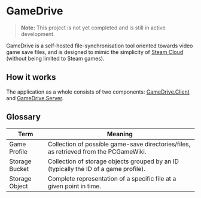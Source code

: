 # GameDrive
> **Note:** This project is not yet completed and is still in active development.

GameDrive is a self-hosted file-synchronisation tool oriented towards video game save files, and is designed to mimic the simplicity of [Steam Cloud](https://partner.steamgames.com/doc/features/cloud) (without being limited to Steam games).

## How it works

The application as a whole consists of two components: [GameDrive.Client](https://github.com/brodie124/GameDrive.Client) and [GameDrive.Server](https://github.com/brodie124/GameDrive.Server).


## Glossary

| Term           | Meaning                                                                               |
|----------------|---------------------------------------------------------------------------------------|
| Game Profile   | Collection of possible game-save directories/files, as retrieved from the PCGameWiki. |
| Storage Bucket | Collection of storage objects grouped by an ID (typically the ID of a game profile).  | 
| Storage Object | Complete representation of a specific file at a given point in time.                  |
